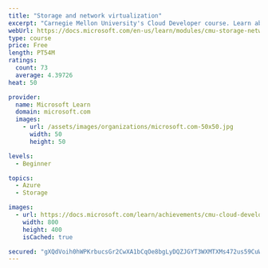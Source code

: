 ```yaml
---
title: "Storage and network virtualization"
excerpt: "Carnegie Mellon University's Cloud Developer course. Learn about how storage and network resources can be virtualized to support software defined datacenters."
webUrl: https://docs.microsoft.com/en-us/learn/modules/cmu-storage-network-virtualization/
type: course
price: Free
length: PT54M
ratings:
  count: 73
  average: 4.39726
heat: 50

provider:
  name: Microsoft Learn
  domain: microsoft.com
  images:
    - url: /assets/images/organizations/microsoft.com-50x50.jpg
      width: 50
      height: 50

levels:
  - Beginner

topics:
  - Azure
  - Storage

images:
  - url: https://docs.microsoft.com/learn/achievements/cmu-cloud-developer/storage-network-virtualization-social.png
    width: 800
    height: 400
    isCached: true

secured: "gXQdVoih0hWPKrbucsGr2CwXA1bCqOe8bgLyDQZJGYT3WXMTXMs472us59CuW9bZR1iQyrV237yqZvd3xP8zI1WE1cQyaFhZumtXO5Lnz1go3KyCxpzadhRVhmq/leZEcR4m5X5z+cVVNuxXJYgBZ4GXQrnorHIa0li7cmnyVZdYUyEtkLBNbR2f8AcWE3UZMlkiBTtKEw1Jrdn4jr1algYnsqKAVphVMTbjfo3mrnAWuf3O8D+c0r7gl6eyh4JkTa9lZtMZGoCAvLUHxfOKApnuc4AiRW9FfQr2+4NEVpKtHjLgG7DD6XJW9QOn87sVObznGLcxCzg6oJhDWgmuxEObwPZD2Dx+gPWiNdFFnRqeAV5ijnALwc+suwBktT7Nnd2rsl+z9jyL67uM29Mjd7nOWnEFVFu8urzAirEL2RI=;YLCVfH31NXioFGVgCSm+Yg=="
---
```


